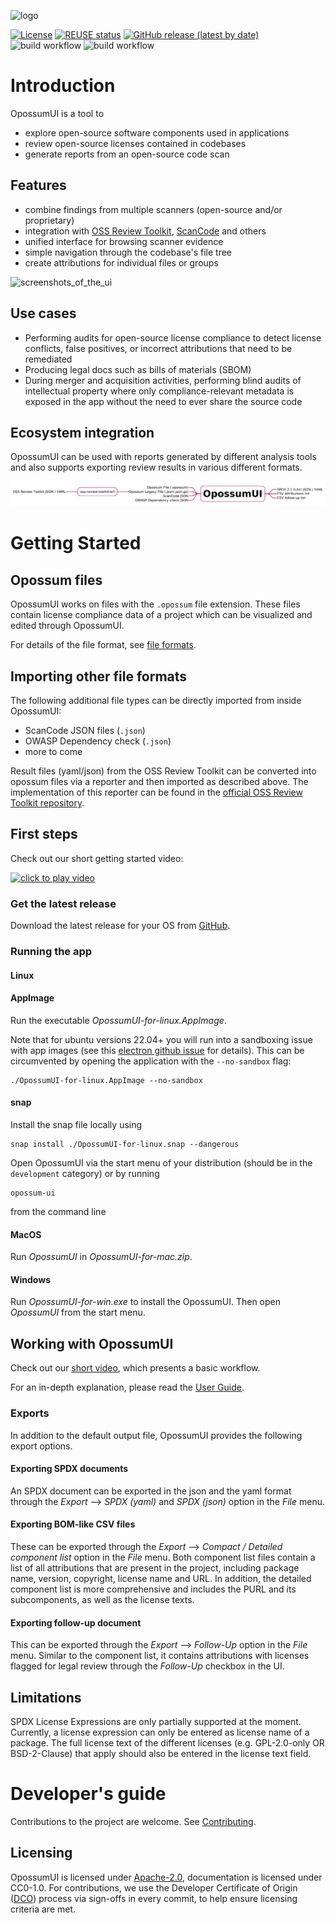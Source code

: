 <!--
SPDX-FileCopyrightText: Meta Platforms, Inc. and its affiliates
SPDX-FileCopyrightText: TNG Technology Consulting GmbH <https://www.tngtech.com>

SPDX-License-Identifier: CC0-1.0
-->

![logo](docs/logo.png)

[![License](https://img.shields.io/badge/License-Apache%202.0-blue.svg)](https://github.com/opossum-tool/opossumUI/blob/main/LICENSES/Apache-2.0.txt)
[![REUSE status](https://api.reuse.software/badge/git.fsfe.org/reuse/api)](https://api.reuse.software/info/git.fsfe.org/reuse/api)
[![GitHub release (latest by date)](https://img.shields.io/github/v/release/opossum-tool/opossumUI)](https://github.com/opossum-tool/opossumUI/releases/latest)
![build workflow](https://github.com/opossum-tool/opossumUI/actions/workflows/check-code-quality.yml/badge.svg)
![build workflow](https://github.com/opossum-tool/opossumUI/actions/workflows/build-and-e2e-test.yml/badge.svg)

# Introduction

OpossumUI is a tool to

- explore open-source software components used in applications
- review open-source licenses contained in codebases
- generate reports from an open-source code scan

## Features

- combine findings from multiple scanners (open-source and/or proprietary)
- integration with [OSS Review Toolkit](https://github.com/oss-review-toolkit/ort), [ScanCode](https://github.com/aboutcode-org/scancode-toolkit) and others
- unified interface for browsing scanner evidence
- simple navigation through the codebase's file tree
- create attributions for individual files or groups

![screenshots_of_the_ui](./docs/screenshots_of_the_ui.gif)

## Use cases

- Performing audits for open-source license compliance to detect license conflicts, false positives, or incorrect attributions that need to be remediated
- Producing legal docs such as bills of materials (SBOM)
- During merger and acquisition activities, performing blind audits of intellectual property where only compliance-relevant metadata is exposed in the app without the need to ever share the source code

## Ecosystem integration

OpossumUI can be used with reports generated by different analysis tools and also supports exporting review results in
various different formats.

![integration](./docs/integration.png)

# Getting Started

## Opossum files

OpossumUI works on files with the `.opossum` file extension. These files contain license compliance data of a project which can be visualized and edited through OpossumUI.

For details of the file format, see [file formats](docs/FileFormats.md).

## Importing other file formats

The following additional file types can be directly imported from inside OpossumUI:

- ScanCode JSON files (`.json`)
- OWASP Dependency check (`.json`)
- more to come

Result files (yaml/json) from the OSS Review Toolkit can be converted into opossum files via a reporter and then imported as described above. The implementation of this reporter can be found in the [official OSS Review Toolkit repository](https://github.com/oss-review-toolkit/ort/tree/main/plugins/reporters/opossum).

## First steps

Check out our short getting started video:

[![click to play video](docs/opossum_youtube.png)](https://www.youtube.com/watch?v=tXMV04f-CHg)

### Get the latest release

Download the latest release for your OS from [GitHub](https://github.com/opossum-tool/OpossumUI/releases/latest).

### Running the app

#### Linux

#### AppImage

Run the executable _OpossumUI-for-linux.AppImage_.

Note that for ubuntu versions 22.04+ you will run into a sandboxing issue with app images (see this [electron github issue](https://github.com/electron/electron/issues/41066) for details). This can be circumvented by opening the application with the `--no-sandbox` flag:

```shell
./OpossumUI-for-linux.AppImage --no-sandbox
```

#### snap

Install the snap file locally using

```shell
snap install ./OpossumUI-for-linux.snap --dangerous
```

Open OpossumUI via the start menu of your distribution (should be in the `development` category) or by running

```shell
opossum-ui
```

from the command line

#### MacOS

Run _OpossumUI_ in _OpossumUI-for-mac.zip_.

#### Windows

Run _OpossumUI-for-win.exe_ to install the OpossumUI. Then open _OpossumUI_ from the start menu.

## Working with OpossumUI

Check out our [short video](https://youtu.be/bqGX9IQYpJY?si=BjNeCi9osPWy7z1H), which presents a basic workflow.

For an in-depth explanation, please read the [User Guide](USER_GUIDE.md).

### Exports

In addition to the default output file, OpossumUI provides the following export options.

#### Exporting SPDX documents

An SPDX document can be exported in the json and the yaml format through the _Export_ ⟶ _SPDX (yaml)_ and _SPDX (json)_
option in the _File_ menu.

#### Exporting BOM-like CSV files

These can be exported through the _Export_ ⟶ _Compact / Detailed component list_ option in the _File_ menu. Both
component list files contain a list of all attributions that are present in the project, including package name,
version, copyright, license name and URL. In addition, the detailed component list is more comprehensive and includes
the PURL and its subcomponents, as well as the license texts.

#### Exporting follow-up document

This can be exported through the _Export_ ⟶ _Follow-Up_ option in the _File_ menu. Similar to the component list, it
contains attributions with licenses flagged for legal review through the _Follow-Up_ checkbox in the UI.

## Limitations

SPDX License Expressions are only partially supported at the moment. Currently, a license expression can only be entered
as license name of a package. The full license text of the different licenses (e.g. GPL-2.0-only OR BSD-2-Clause) that
apply should also be entered in the license text field.

# Developer's guide

Contributions to the project are welcome. See [Contributing](CONTRIBUTING.md).

## Licensing

OpossumUI is licensed under [Apache-2.0](LICENSE), documentation is licensed under CC0-1.0. For contributions, we use
the Developer Certificate of Origin ([DCO](DCO.md)) process via sign-offs in every commit, to help ensure licensing
criteria are met.
